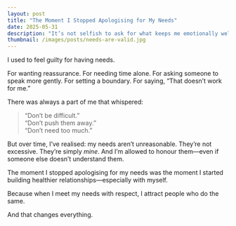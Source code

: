```yaml
---
layout: post
title: "The Moment I Stopped Apologising for My Needs"
date: 2025-05-31
description: "It’s not selfish to ask for what keeps me emotionally well. It’s self-respecting."
thumbnail: /images/posts/needs-are-valid.jpg
---
```


I used to feel guilty for having needs.

For wanting reassurance. For needing time alone. For asking someone to speak more gently. For setting a boundary. For saying, “That doesn’t work for me.”

There was always a part of me that whispered:
> “Don’t be difficult.”  
> “Don’t push them away.”  
> “Don’t need too much.”

But over time, I’ve realised: my needs aren’t unreasonable. They’re not excessive. They’re simply *mine*. And I’m allowed to honour them—even if someone else doesn’t understand them.

The moment I stopped apologising for my needs was the moment I started building healthier relationships—especially with myself.

Because when I meet my needs with respect, I attract people who do the same.

And that changes everything.
